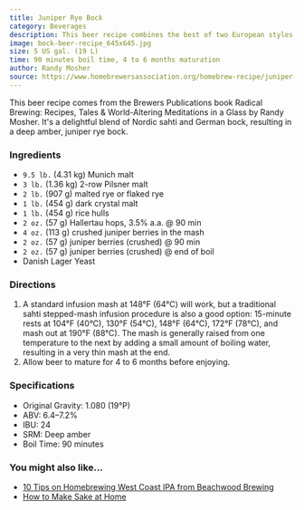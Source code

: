 ```yaml
---
title: Juniper Rye Bock
category: Beverages
description: This beer recipe combines the best of two European styles: centuries-old Nordic sahti and malty-sweet German bock. Juniper berries and rye are common sahti ingredients that, combined with the malt character and strength of bock, make for this delicious, deep amber juniper rye bock.
image: bock-beer-recipe_645x645.jpg
size: 5 US gal. (19 L)
time: 90 minutes boil time, 4 to 6 months maturation
author: Randy Mosher
source: https://www.homebrewersassociation.org/homebrew-recipe/juniper-rye-bock/
---
```


This beer recipe comes from the Brewers Publications book Radical Brewing: Recipes, Tales & World-Altering Meditations in a Glass by Randy Mosher. It's a delightful blend of Nordic sahti and German bock, resulting in a deep amber, juniper rye bock.

### Ingredients

* `9.5 lb.` (4.31 kg) Munich malt
* `3 lb.` (1.36 kg) 2-row Pilsner malt
* `2 lb.` (907 g) malted rye or flaked rye
* `1 lb.` (454 g) dark crystal malt
* `1 lb.` (454 g) rice hulls
* `2 oz.` (57 g) Hallertau hops, 3.5% a.a. @ 90 min
* `4 oz.` (113 g) crushed juniper berries in the mash
* `2 oz.` (57 g) juniper berries (crushed) @ 90 min
* `2 oz.` (57 g) juniper berries (crushed) @ end of boil
* Danish Lager Yeast

### Directions

1. A standard infusion mash at 148°F (64°C) will work, but a traditional sahti stepped-mash infusion procedure is also a good option: 15-minute rests at 104°F (40°C), 130°F (54°C), 148°F (64°C), 172°F (78°C), and mash out at 190°F (88°C). The mash is generally raised from one temperature to the next by adding a small amount of boiling water, resulting in a very thin mash at the end.
2. Allow beer to mature for 4 to 6 months before enjoying.

### Specifications

* Original Gravity: 1.080 (19°P)
* ABV: 6.4–7.2%
* IBU: 24
* SRM: Deep amber
* Boil Time: 90 minutes

### You might also like...

* [10 Tips on Homebrewing West Coast IPA from Beachwood Brewing](https://www.homebrewersassociation.org/how-to-brew/10-tips-on-homebrewing-west-coast-ipa-from-beachwood-brewing/)
* [How to Make Sake at Home](https://www.homebrewersassociation.org/how-to-brew/make-sake-home/)